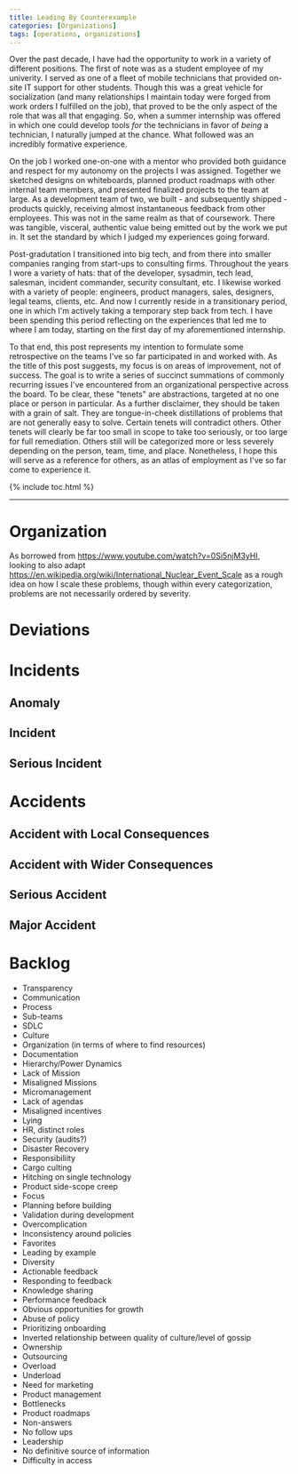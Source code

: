 ```yaml
---
title: Leading By Counterexample
categories: [Organizations]
tags: [operations, organizations]
---
```


Over the past decade, I have had the opportunity to work in a variety of different positions. The first of note was as a student employee of my univerity. I served as one of a fleet of mobile technicians that provided on-site IT support for other students. Though this was a great vehicle for socialization (and many relationships I maintain today were forged from work orders I fulfilled on the job), that proved to be the only aspect of the role that was all that engaging. So, when a summer internship was offered in which one could develop tools *for* the technicians in favor of *being* a technician, I naturally jumped at the chance. What followed was an incredibly formative experience.

On the job I worked one-on-one with a mentor who provided both guidance and respect for my autonomy on the projects I was assigned. Together we sketched designs on whiteboards, planned product roadmaps with other internal team members, and presented finalized projects to the team at large. As a development team of two, we built - and subsequently shipped - products quickly, receiving almost instantaneous feedback from other employees. This was not in the same realm as that of coursework. There was tangible, visceral, authentic value being emitted out by the work we put in. It set the standard by which I judged my experiences going forward.

Post-gradutation I transitioned into big tech, and from there into smaller companies ranging from start-ups to consulting firms. Throughout the years I wore a variety of hats: that of the developer, sysadmin, tech lead, salesman, incident commander, security consultant, etc. I likewise worked with a variety of people: engineers, product managers, sales, designers, legal teams, clients, etc. And now I currently reside in a transitionary period, one in which I'm actively taking a temporary step back from tech. I have been spending this period reflecting on the experiences that led me to where I am today, starting on the first day of my aforementioned internship.

To that end, this post represents my intention to formulate some retrospective on the teams I've so far participated in and worked with. As the title of this post suggests, my focus is on areas of improvement, not of success. The goal is to write a series of succinct summations of commonly recurring issues I've encountered from an organizational perspective across the board. To be clear, these "tenets" are abstractions, targeted at no one place or person in particular. As a further disclaimer, they should be taken with a grain of salt. They are tongue-in-cheek distillations of problems that are not generally easy to solve. Certain tenets will contradict others. Other tenets will clearly be far too small in scope to take too seriously, or too large for full remediation. Others still will be categorized more or less severely depending on the person, team, time, and place. Nonetheless, I hope this will serve as a reference for others, as an atlas of employment as I've so far come to experience it.

{% include toc.html %}

---

# Organization

As borrowed from https://www.youtube.com/watch?v=0Si5njM3yHI, looking to also adapt https://en.wikipedia.org/wiki/International_Nuclear_Event_Scale as a rough idea on how I scale these problems, though within every categorization, problems are not necessarily ordered by severity.

# Deviations

# Incidents

## Anomaly

## Incident

## Serious Incident

# Accidents

## Accident with Local Consequences

## Accident with Wider Consequences

## Serious Accident

## Major Accident

# Backlog

- Transparency
- Communication
- Process
- Sub-teams
- SDLC
- Culture
- Organization (in terms of where to find resources)
- Documentation
- Hierarchy/Power Dynamics
- Lack of Mission
- Misaligned Missions
- Micromanagement
- Lack of agendas
- Misaligned incentives
- Lying
- HR, distinct roles
- Security (audits?)
- Disaster Recovery
- Responsibiliity
- Cargo culting
- Hitching on single technology
- Product side-scope creep
- Focus
- Planning before building
- Validation during development
- Overcomplication
- Inconsistency around policies
- Favorites
- Leading by example
- Diversity
- Actionable feedback
- Responding to feedback
- Knowledge sharing
- Performance feedback
- Obvious opportunities for growth
- Abuse of policy
- Prioritizing onboarding
- Inverted relationship between quality of culture/level of gossip
- Ownership
- Outsourcing
- Overload
- Underload
- Need for marketing
- Product management
- Bottlenecks
- Product roadmaps
- Non-answers
- No follow ups
- Leadership
- No definitive source of information
- Difficulty in access
